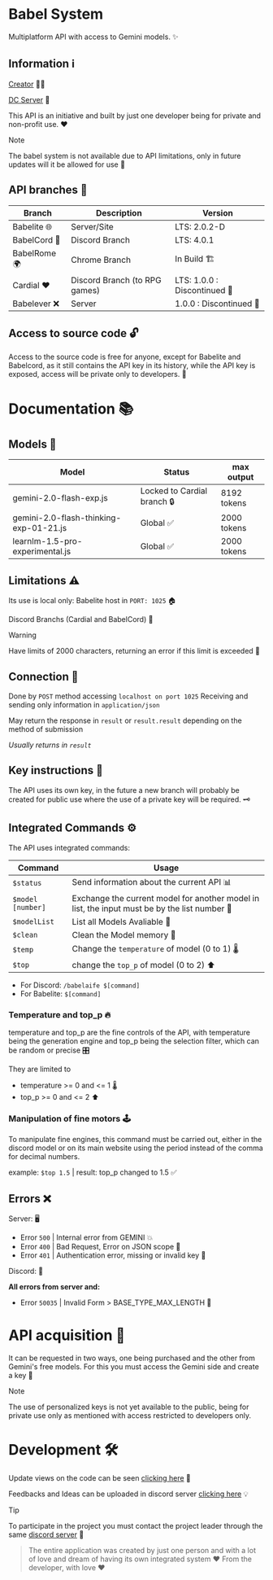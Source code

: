 # Babel System 

Multiplatform API with access to Gemini models. ✨

## Information ℹ️

[Creator](https://github.com/Eloazy) 👨‍💻

[DC Server](https://discord.gg/3Fzhj6ed9C) 💬

This API is an initiative and built by just one developer being for private and non-profit use. ❤️

> [!NOTE]
> The babel system is not available due to API limitations, only in future updates will it be allowed for use 🚧

## API branches 🌳

| Branch | Description | Version |
|--------|-------------|---------|
| Babelite 🌐 | Server/Site | LTS: 2.0.2-D |
| BabelCord 💬 | Discord Branch | LTS: 4.0.1 |
| BabelRome 🌍 | Chrome Branch | In Build 🏗️ |
| Cardial ❤️ | Discord Branch (to RPG games) | LTS: 1.0.0 : Discontinued 🛑 |
| Babelever ❌ | Server | 1.0.0 : Discontinued 🛑 |

## Access to source code 🔓

Access to the source code is free for anyone, except for Babelite and Babelcord, as it still contains the API key in its history, while the API key is exposed, access will be private only to developers. 🔑

# Documentation 📚

## Models 🧠

| Model | Status | max output |
|--------|-------|------------|
| gemini-2.0-flash-exp.js | Locked to Cardial branch 🔒 | 8192 tokens |
| gemini-2.0-flash-thinking-exp-01-21.js | Global ✅ | 2000 tokens |
| learnlm-1.5-pro-experimental.js | Global ✅ | 2000 tokens |

## Limitations ⚠️

Its use is local only: Babelite host in `PORT: 1025` 🏠

Discord Branchs (Cardial and BabelCord) 💬

> [!WARNING]
> Have limits of 2000 characters, returning an error if this limit is exceeded 📏

## Connection 🔗

Done by `POST` method accessing `localhost on port 1025`
Receiving and sending only information in `application/json`

May return the response in `result` or `result.result` depending on the method of submission

*Usually returns in `result`*

## Key instructions 🔑

The API uses its own key, in the future a new branch will probably be created for public use where the use of a private key will be required. 🗝️

## Integrated Commands ⚙️

The API uses integrated commands:

| Command | Usage |
|--------|-------|
| `$status` | Send information about the current API 📊 |
| `$model [number]` | Exchange the current model for another model in list, the input must be by the list number 🔄 |
| `$modelList` | List all Models Avaliable 📜 |
| `$clean` | Clean the Model memory 🧹 |
| `$temp` | Change the `temperature` of model (0 to 1) 🌡️ |
| `$top` | change the `top_p` of model (0 to 2)  ⬆️ |

- For Discord: `/babelaife $[command]`
- For Babelite: `$[command]`

### Temperature and top_p 🔥

temperature and top_p are the fine controls of the API, with temperature being the generation engine and top_p being the selection filter, which can be random or precise 🎛️

They are limited to
- temperature >= 0 and <= 1 🌡️
- top_p >= 0 and <= 2 ⬆️

### Manipulation of fine motors 🕹️

To manipulate fine engines, this command must be carried out, either in the discord model or on its main website using the period instead of the comma for decimal numbers.

example: `$top 1.5` | result: top_p changed to 1.5 ✅

## Errors ❌

Server: 🖥️
- Error `500` | Internal error from GEMINI 💥
- Error `400` | Bad Request, Error on JSON scope 📝
- Error `401` | Authentication error, missing or invalid key 🔑

Discord: 💬

**All errors from server and:**
- Error `50035` | Invalid Form > BASE_TYPE_MAX_LENGTH 📝

# API acquisition 🛒

It can be requested in two ways, one being purchased and the other from Gemini's free models. For this you must access the Gemini side and create a key 🔑

> [!NOTE]
> The use of personalized keys is not yet available to the public, being for private use only as mentioned with access restricted to developers only.

# Development 🛠️

Update views on the code can be seen [clicking here](https://github.com/users/Eloazy/projects/3) 👀

Feedbacks and Ideas can be uploaded in discord server [clicking here](https://discord.gg/3Fzhj6ed9C) 💡

> [!TIP]
> To participate in the project you must contact the project leader through the same [discord server](https://discord.gg/3Fzhj6ed9C) 🤝

> The entire application was created by just one person and with a lot of love and dream of having its own integrated system
> ❤️ From the developer, with love ❤️
